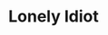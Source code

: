 ---
artist: Imaginary
title: Lonely Idiot
art_path: /images/imaginary-lonelyidiot.jpg
external_url: https://catskullrecords.bandcamp.com/album/lonely-idiot
redirect_to: /
---
